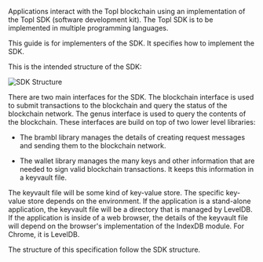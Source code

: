 Applications interact with the Topl blockchain using an implementation of the Topl SDK (software development kit). The Topl SDK is to be implemented in multiple programming languages.  

This guide is for implementers of the SDK. It specifies how to implement the SDK. 

This is the intended structure of the SDK:

![SDK Structure](////www.plantuml.com/plantuml/png/RP2nheCm34NtV8N5c_a7XgSkZ1tR3Wwu4662b9WYXFhlTICKjQZhoSczLwwYO91vPEEdbg0u_zS5_B7hUbc9ULfWCm3E2uKxDYfqvETuzPaKW14I_FOiJytGzEZyKKulAbzimD7oRQ_h0f5_umMPIOuuLK1Pvc_AKfAo7oZ7V2Og7cXzuCnYdiQqA6WnwjXwft1od4Pc3pOrA_AjdkW5)

There are two main interfaces for the SDK. The blockchain interface is used to submit transactions to the blockchain and query the status of the blockchain network. The genus interface is used to query the contents of the blockchain. These interfaces are build on top of two lower level libraries:

* The brambl library manages the details of creating request messages and sending them to the blockchain network.

* The wallet library manages the many keys and other information that are needed to sign valid blockchain transactions. It keeps this information in a keyvault file.

The keyvault file will be some kind of key-value store. The specific key-value store depends on the environment. If the application is a stand-alone application, the keyvault file will be a directory that is managed by LevelDB. If the application is inside of a web browser, the details of the keyvault file will depend on the browser's implementation of the IndexDB module.  For Chrome, it is LevelDB.

The structure of this specification follow the SDK structure.